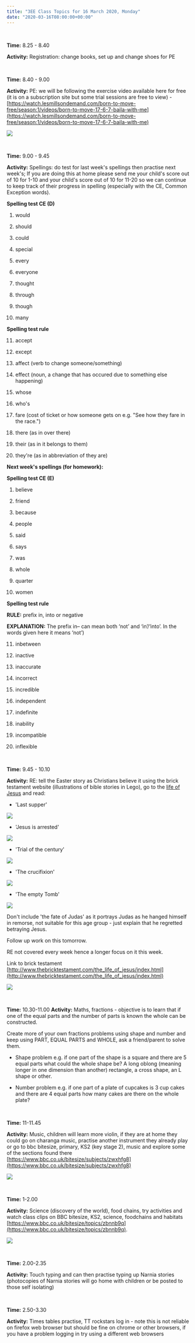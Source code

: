 ```yaml
---
title: "3EE Class Topics for 16 March 2020, Monday"
date: "2020-03-16T08:00:00+00:00"
---
```


&nbsp;

**Time:** 8.25 - 8.40

**Activity:** Registration: change books, set up and change shoes for PE

&nbsp;

**Time:** 8.40 - 9.00

**Activity:** PE: we will be following the exercise video available here for free (it is on a subscription site but some trial sessions are free to view) - [https://watch.lesmillsondemand.com/born-to-move-free/season:1/videos/born-to-move-17-6-7-baila-with-me](https://watch.lesmillsondemand.com/born-to-move-free/season:1/videos/born-to-move-17-6-7-baila-with-me)

[![](/images/bornToMove.png)](https://watch.lesmillsondemand.com/born-to-move-free/season:1/videos/born-to-move-17-6-7-baila-with-me")

&nbsp;

**Time:** 9.00 - 9.45

**Activity:** Spellings: do test for last week's spellings then practise next week's; If you are doing this at home please send me your child's score out of 10 for 1-10 and your child's score out of 10 for 11-20 so we can continue to keep track of their progress in spelling (especially with the CE, Common Exception words).

**Spelling test CE (D)**
1. would

2. should

3. could

4. special

5. every

6. everyone

7. thought

8. through

9. though

10. many

**Spelling test rule**

11. accept

12. except

13. affect (verb to change someone/something)

14. effect (noun, a change that has occured due to something else happening)

15. whose

16. who's

17. fare (cost of ticket or how someone gets on e.g. "See how they fare in the race.")

18. there (as in over there)

19. their (as in it belongs to them)

20. they're (as in abbreviation of they are)

**Next week's spellings (for homework):**

**Spelling test CE (E)**

1. believe 

2. friend 

3. because 

4. people 

5. said 

6. says 

7. was 

8. whole 

9. quarter 

10. women

**Spelling test rule** 

**RULE:** prefix in, into or negative

**EXPLANATION:** The prefix in– can mean both ‘not’ and ‘in’/‘into’. In the words given here it means ‘not’) 

11. inbetween

12. inactive

13. inaccurate

14. incorrect

15. incredible

16. independent

17. indefinite

18. inability

19. incompatible

20. inflexible

&nbsp;

**Time:** 9.45 - 10.10

**Activity:** RE: tell the Easter story as Christians believe it using the brick testament website (illustrations of bible stories in Lego), go to the [life of Jesus](http://www.thebricktestament.com/the_life_of_jesus/index.html) and read:

* 'Last supper'

[![](/images/mt26_20.jpg)](http://www.bricktestament.com/the_life_of_jesus/the_last_supper/mt26_17.html)

* 'Jesus is arrested'

[![](/images/jn18_12pmk14_50.jpg)](http://www.bricktestament.com/the_life_of_jesus/jesus_is_arrested/lk22_39.html)

* 'Trial of the century'

[![](/images/lk23_09.jpg)](http://www.bricktestament.com/the_life_of_jesus/trial_of_the_century/jn18_13p19.html)

* 'The crucifixion' 

[![](/images/lk23_44-45.jpg)](http://www.bricktestament.com/the_life_of_jesus/the_crucifixion/mt27_27p29-30.html)

* 'The empty Tomb'

[![](/images/jn20_14.jpg)](http://www.bricktestament.com/the_life_of_jesus/the_empty_tomb/jn20_01.html)

Don't include 'the fate of Judas' as it portrays Judas as he hanged himself in remorse, not suitable for this age group - just explain that he regretted betraying Jesus.

Follow up work on this tomorrow.

RE not covered every week hence a longer focus on it this week. 

Link to brick testament [http://www.thebricktestament.com/the_life_of_jesus/index.html](http://www.thebricktestament.com/the_life_of_jesus/index.html)

[![](/images/brickTestament.png)](http://www.thebricktestament.com/the_life_of_jesus/index.html)

&nbsp;

**Time:** 10.30-11.00 
**Activity:** Maths, fractions - objective is to learn that if one of the equal parts and the number of parts is known the whole can be constructed.

Create more of your own fractions problems using shape and number and keep using PART, EQUAL PARTS and WHOLE, ask a friend/parent to solve them. 

* Shape problem e.g. if one part of the shape is a square and there are 5 equal parts what could the whole shape be? A long oblong (meaning longer in one dimension than another) rectangle, a cross shape, an L shape or other. 

* Number problem e.g. if one part of a plate of cupcakes is 3 cup cakes and there are 4 equal parts how many cakes are there on the whole plate?

&nbsp;

**Time:** 11-11.45

**Activity:** Music, children will learn more violin, if they are at home they could go on charanga music, practise another instrument they already play or go to bbc bitesize, primary, KS2 (key stage 2), music and explore some of the sections found there [https://www.bbc.co.uk/bitesize/subjects/zwxhfg8](https://www.bbc.co.uk/bitesize/subjects/zwxhfg8)

[![](/images/bitesizeMusic.png)](https://www.bbc.co.uk/bitesize/subjects/zwxhfg8)

&nbsp;

**Time:** 1-2.00 

**Activity:** Science (discovery of the world), food chains, try activities and watch class clips on BBC bitesize, KS2, science, foodchains and habitats [https://www.bbc.co.uk/bitesize/topics/zbnnb9q](https://www.bbc.co.uk/bitesize/topics/zbnnb9q).

[![](/images/bitesizeFoodChains.png)](https://www.bbc.co.uk/bitesize/topics/zbnnb9q)

&nbsp;

**Time:** 2.00-2.35 

**Activity:** Touch typing and can then practise typing up Narnia stories (photocopies of Narnia stories will go home with children or be posted to those self isolating)

&nbsp;

**Time:** 2.50-3.30 

**Activity:** Times tables practise, TT rockstars log in - note this is not reliable on firefox web browser but should be fine on chrome or other browsers, if you have a problem logging in try using a different web browsers

